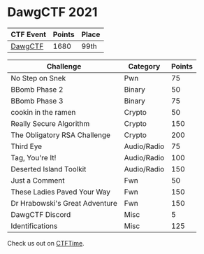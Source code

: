 # **DawgCTF 2021**


| CTF Event                         | Points | Place |
|------------------                 |--------|-------|
| [DawgCTF](README.md)              | 1680   | 99th  |


| Challenge                                 | Category  | Points |
|------------------                         |--------   |------- |
| No Step on Snek                           | Pwn       | 75     |
| BBomb Phase 2                             | Binary    | 50     |
| BBomb Phase 3                             | Binary    | 75     |
| cookin in the ramen                       | Crypto    | 50     |
| Really Secure Algorithm                   | Crypto    | 150    |
| The Obligatory RSA Challenge              | Crypto    | 200    |
| Third Eye                                 | Audio/Radio   | 75 |
| Tag, You're It!                           | Audio/Radio   | 100 |
| Deserted Island Toolkit                   | Audio/Radio   | 150 |
| Just a Comment                            | Fwn           | 50  |
| These Ladies Paved Your Way               | Fwn           | 150 |
| Dr Hrabowski's Great Adventure            | Fwn           | 150 |
| DawgCTF Discord                           | Misc          | 5   |
| Identifications                           | Misc          | 125 |




Check us out on [CTFTime](http://ctftime.org/team/150063).
